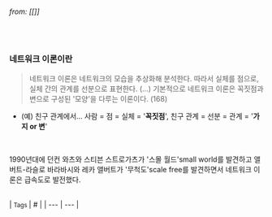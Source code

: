 
###### from: [[]]

<br/>

### 네트워크 이론이란

>네트워크 이론은 네트워크의 모습을 추상화해 분석한다. 따라서 실체를 점으로, 실체 간의 관계를 선분으로 표현한다. (...) 기본적으로 네트워크 이론은 꼭짓점과 변으로 구성된 '모양'을 다루는 이론이다. (168)

- (예) 친구 관계에서... 사람 = 점 = 실체 = '**꼭짓점**', 친구 관계 = 선분 = 관계 = '**가지 or 변**'

<br/>

1990년대에 던컨 와츠와 스티븐 스트로가츠가 '스몰 월드'small world를 발견하고 앨버트-라슬로 바라바시와 레카 앨버트가 '무척도'scale free를 발견하면서 네트워크 이론은 급속도로 발전했다. 

</br>
| <small> Tags </small> | # |
| --- | --- |
